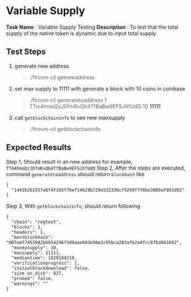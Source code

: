 
# Variable Supply 

**Task Name** : Variable Supply Testing 
**Description** : To test that the total supply of the native token is dynamic due to input total supply 


## Test Steps

1. generate new address
	> ./firovm-cli getnewaddress
	 
2. set max supply to 11111 with generate a block with 10 coins in coinbase
	> ./firovm-cli generatetoaddress 1 TTm4hmoQzJDfmRvQb4TfBaBw9EFSJXfUdQ 10 **11111**

3. call `getblockchaininfo` to see new maxsupply
	> ./firovm-cli getblockchaininfo
	
## Expected Results

Step 1, Should result in an new address for example, `TTm4hmoQzJDfmRvQb4TfBaBw9EFSJXfUdQ`
Step 2, After the steps are executed, command `generatetoaddress` should return `blockhash` like 

    [
      "14416261557a6f4f185f76ef14629b729e532338cf9299fff6be3009af993d92"
    ]

Step 3,  With `getblockchaininfo`, should return following

    {
      "chain": "regtest",
      "blocks": 1,
      "headers": 1,
      "bestblockhash": "007a4f7453942b605429673d9aae083e98e2c95bca283afb2a4fcc8fba861692",
      "moneysupply": 10,
      "maxsupply": 11111,
      "mediantime": 1629104210,
      "verificationprogress": 1,
      "initialblockdownload": false,
      "size_on_disk": 827,
      "pruned": false,
      "warnings": ""
    }

